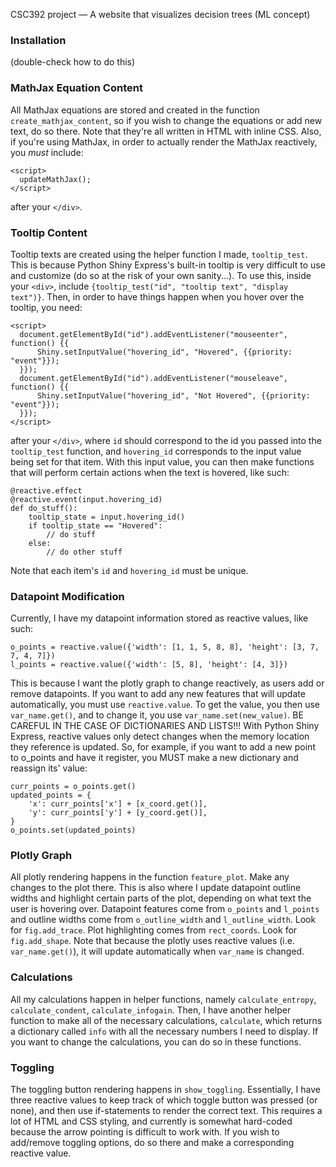 CSC392 project — A website that visualizes decision trees (ML concept)  

### Installation ###
(double-check how to do this)

### MathJax Equation Content ###
All MathJax equations are stored and created in the function ```create_mathjax_content```, so if you wish to change the equations or add new text, do so there.
Note that they're all written in HTML with inline CSS. Also, if you're using MathJax, in order to actually render the MathJax reactively, you *must* include:
```
<script>
  updateMathJax();
</script>
```
after your ```</div>```.

### Tooltip Content ###
Tooltip texts are created using the helper function I made, ```tooltip_test```. This is because Python Shiny Express's built-in tooltip is very difficult to use and customize (do so at the risk of your own sanity...).
To use this, inside your ```<div>```, include ```{tooltip_test("id", "tooltip text", "display text")}```.
Then, in order to have things happen when you hover over the tooltip, you need:
```
<script>
  document.getElementById("id").addEventListener("mouseenter", function() {{
      Shiny.setInputValue("hovering_id", "Hovered", {{priority: "event"}});
  }});
  document.getElementById("id").addEventListener("mouseleave", function() {{
      Shiny.setInputValue("hovering_id", "Not Hovered", {{priority: "event"}});
  }});
</script>
```
after your ```</div>```,
where ```id``` should correspond to the id you passed into the ```tooltip_test``` function,
and ```hovering_id``` corresponds to the input value being set for that item.
With this input value, you can then make functions that will perform certain actions when the text is hovered, like such:
```
@reactive.effect
@reactive.event(input.hovering_id)
def do_stuff():
    tooltip_state = input.hovering_id()
    if tooltip_state == "Hovered":
        // do stuff
    else:
        // do other stuff
```
Note that each item's ```id``` and ```hovering_id``` must be unique.

### Datapoint Modification ###
Currently, I have my datapoint information stored as reactive values, like such:
```
o_points = reactive.value({'width': [1, 1, 5, 8, 8], 'height': [3, 7, 7, 4, 7]})
l_points = reactive.value({'width': [5, 8], 'height': [4, 3]})
```
This is because I want the plotly graph to change reactively, as users add or remove datapoints.
If you want to add any new features that will update automatically, you must use ```reactive.value```.
To get the value, you then use ```var_name.get()```, and to change it, you use ```var_name.set(new_value)```.
BE CAREFUL IN THE CASE OF DICTIONARIES AND LISTS!!!
With Python Shiny Express, reactive values only detect changes when the memory location they reference is updated.
So, for example, if you want to add a new point to o_points and have it register, you MUST make a new dictionary and reassign its' value:
```
curr_points = o_points.get()
updated_points = {
    'x': curr_points['x'] + [x_coord.get()],
    'y': curr_points['y'] + [y_coord.get()],
}
o_points.set(updated_points)
```

### Plotly Graph ###
All plotly rendering happens in the function ```feature_plot```.
Make any changes to the plot there.
This is also where I update datapoint outline widths and highlight certain parts of the plot, depending on what text the user is hovering over.
Datapoint features come from ```o_points``` and ```l_points``` and outline widths come from ```o_outline_width``` and ```l_outline_width```. Look for ```fig.add_trace```.
Plot highlighting comes from ```rect_coords```. Look for ```fig.add_shape```.
Note that because the plotly uses reactive values (i.e. ```var_name.get()```), it will update automatically when ```var_name``` is changed.

### Calculations ###
All my calculations happen in helper functions, namely ```calculate_entropy```, ```calculate_condent```, ```calculate_infogain```.
Then, I have another helper function to make all of the necessary calculations, ```calculate```, which returns a dictionary called ```info``` with all the necessary numbers I need to display.
If you want to change the calculations, you can do so in these functions.

### Toggling ###
The toggling button rendering happens in ```show_toggling```.
Essentially, I have three reactive values to keep track of which toggle button was pressed (or none), and then use if-statements to render the correct text.
This requires a lot of HTML and CSS styling, and currently is somewhat hard-coded because the arrow pointing is difficult to work with.
If you wish to add/remove toggling options, do so there and make a corresponding reactive value.
